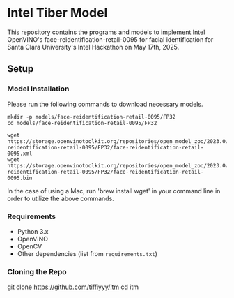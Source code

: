 # Intel Tiber Model 
This repository contains the programs and models to implement Intel OpenVINO's face-reidentification-retail-0095 for facial identification for Santa Clara University's Intel Hackathon on May 17th, 2025.  

## Setup 

### Model Installation  
Please run the following commands to download necessary models. 
```
mkdir -p models/face-reidentification-retail-0095/FP32
cd models/face-reidentification-retail-0095/FP32

wget https://storage.openvinotoolkit.org/repositories/open_model_zoo/2023.0/models_bin/1/face-reidentification-retail-0095/FP32/face-reidentification-retail-0095.xml
wget https://storage.openvinotoolkit.org/repositories/open_model_zoo/2023.0/models_bin/1/face-reidentification-retail-0095/FP32/face-reidentification-retail-0095.bin
```

In the case of using a Mac, run 'brew install wget' in your command line in order to utilize the above commands. 

### Requirements
- Python 3.x  
- OpenVINO  
- OpenCV  
- Other dependencies (list from `requirements.txt`)

### Cloning the Repo 
git clone https://github.com/tiffiyyy/itm
cd itm 